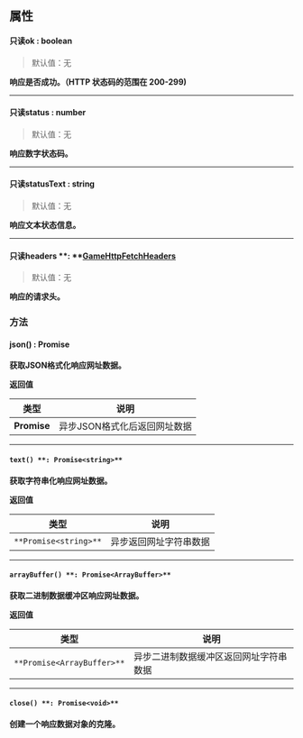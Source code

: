 
## 属性

#### 只读ok **<font id="Type">: boolean</font>**
> 默认值：无

**响应是否成功。（HTTP 状态码的范围在 200-299)**

---


#### 只读status  <font id="Type">: number</font> 
> 默认值：无

**响应数字状态码。**

---


#### 只读statusText  <font id="Type">: string</font>
> 默认值：无

**响应文本状态信息。**

---


#### 只读headers **: **[**GameHttpFetchHeaders**](https://www.yuque.com/box3lab/api/obiw5557v5m67ziw#fCF4m)
> 默认值：无

**响应的请求头。**


### **方法**

#### json() **: Promise**
**获取JSON格式化响应网址数据。**

**返回值**

| **类型** | **说明** |
| --- | --- |
| **Promise** | 异步JSON格式化后返回网址数据 |


---


#### `text() **: Promise<string>**`
**获取字符串化响应网址数据。**

**返回值**

| **类型** | **说明** |
| --- | --- |
| `**Promise<string>**` | 异步返回网址字符串数据 |


---


#### `arrayBuffer() **: Promise<ArrayBuffer>**`
**获取二进制数据缓冲区响应网址数据。**

**返回值**

| **类型** | **说明** |
| --- | --- |
| `**Promise<ArrayBuffer>**` | 异步二进制数据缓冲区返回网址字符串数据 |


---


#### `close() **: Promise<void>**`
**创建一个响应数据对象的克隆。**

### 
